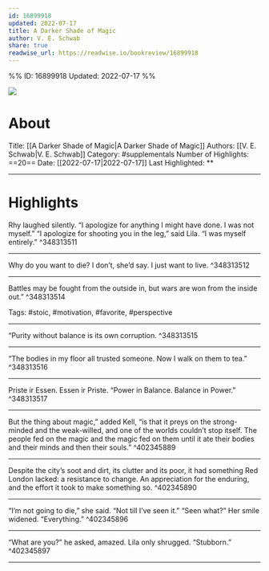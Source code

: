 ```yaml
---
id: 16899918
updated: 2022-07-17
title: A Darker Shade of Magic
author: V. E. Schwab
share: true
readwise_url: https://readwise.io/bookreview/16899918
---
```


%%
ID: 16899918
Updated: 2022-07-17
%%

![]( https://images-na.ssl-images-amazon.com/images/I/51xXXt6Yw2L._SL500_.jpg)

# About
Title: [[A Darker Shade of Magic|A Darker Shade of Magic]]
Authors: [[V. E. Schwab|V. E. Schwab]]
Category: #supplementals
Number of Highlights: ==20==
Date: [[2022-07-17|2022-07-17]]
Last Highlighted: **

---

# Highlights

Rhy laughed silently. “I apologize for anything I might have done. I was not myself.” “I apologize for shooting you in the leg,” said Lila. “I was myself entirely.” ^348313511

---
Why do you want to die? I don’t, she’d say. I just want to live. ^348313512

---
Battles may be fought from the outside in, but wars are won from the inside out.” ^348313514

Tags: #stoic, #motivation, #favorite, #perspective

---
“Purity without balance is its own corruption. ^348313515

---
“The bodies in my floor all trusted someone. Now I walk on them to tea.” ^348313516

---
Priste ir Essen. Essen ir Priste. “Power in Balance. Balance in Power.” ^348313517

---
But the thing about magic,” added Kell, “is that it preys on the strong-minded and the weak-willed, and one of the worlds couldn’t stop itself. The people fed on the magic and the magic fed on them until it ate their bodies and their minds and then their souls.” ^402345889

---
Despite the city’s soot and dirt, its clutter and its poor, it had something Red London lacked: a resistance to change. An appreciation for the enduring, and the effort it took to make something so. ^402345890

---
“I’m not going to die,” she said. “Not till I’ve seen it.” “Seen what?” Her smile widened. “Everything.” ^402345896

---
“What are you?” he asked, amazed. Lila only shrugged. “Stubborn.” ^402345897

---